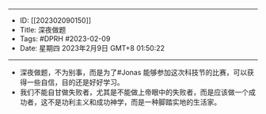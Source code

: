 - --
- ID: [[202302090150]]
- Title: 深夜做题
- Tags: #DPRH #2023-02-09 
- Date: 星期四 2023年2月9日 GMT+8 01:50:22
- --
- 深夜做题，不为别事，而是为了#Jonas 能够参加这次科技节的比赛，可以获得一些自信，目的还是好好学习。
- 我们不能自甘做失败者，尤其是不能做上帝眼中的失败者，而是应该做一个成功者，这不是功利主义和成功神学，而是一种脚踏实地的生活家。
